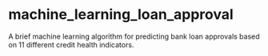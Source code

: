 # machine_learning_loan_approval
A brief machine learning algorithm for predicting bank loan approvals based on 11 different credit health indicators.

